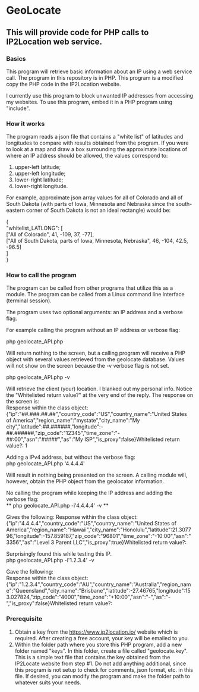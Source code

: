 # GeoLocate

## This will provide code for PHP calls to IP2Location web service.

### Basics
This program will retrieve basic information about an IP using a web service call. The program in this repository is in PHP. This program is a modified copy the PHP code in the IP2Location website.  

I currently use this program to block unwanted IP addresses from accessing my websites. To use this program, embed it in a PHP program using "include".


### How it works
The program reads a json file that contains a "white list" of latitudes and longitudes to compare with results obtained from the program. If you were to look at a map and draw a box surrounding the approximate locations of where an IP address should be allowed, the values correspond to:
1. upper-left latitude;
2. upper-left longitude;
3. lower-right latitude;
4. lower-right longitude.

For example, approximate json array values for all of Colorado and all of South Dakota (with parts of Iowa, Minnesota and Nebraska since the south-eastern corner of South Dakota is not an ideal rectangle) would be:

{  
	"whitelist_LATLONG": [  
		["All of Colorado", 41, -109, 37, -77],  
		["All of South Dakota, parts of Iowa, Minnesota, Nebraska", 46, -104, 42.5, -96.5]  
	]  
}  

### How to call the program
The program can be called from other programs that utilize this as a module. The program can be called from a Linux command line interface (terminal session).

The program uses two optional arguments: an IP address and a verbose flag.

For example calling the program without an IP address or verbose flag:

php geolocate_API.php

Will return nothing to the screen, but a calling program will receive a PHP object with several values retrieved from the geolocate database. Values will not show on the screen because the -v verbose flag is not set.


php geolocate_API.php -v

Will retrieve the client (your) location. I blanked out my personal info. Notice the "Whitelisted return value?" at the very end of the reply. The response on the screen is:  
Response within the class object: {"ip":"##.###.##.##","country_code":"US","country_name":"United States of America","region_name":"mystate","city_name":"My city","latitude":##.######,"longitude":-##.######,"zip_code":"12345","time_zone":"-##:00","asn":"#####","as":"My ISP","is_proxy":false}Whitelisted return value?: 1  

Adding a IPv4 address, but without the verbose flag:  
php geolocate_API.php '4.4.4.4'

Will result in nothing being presented on the screen. A calling module will, however, obtain the PHP object from the geolocator information.


No calling the program while keeping the IP address and adding the verbose flag:  
** php geolocate_API.php -i'4.4.4.4' -v **

Gives the following:
Response within the class object:   {"ip":"4.4.4.4","country_code":"US","country_name":"United States of America","region_name":"Hawaii","city_name":"Honolulu","latitude":21.307796,"longitude":-157.859187,"zip_code":"96801","time_zone":"-10:00","asn":"3356","as":"Level 3 Parent LLC","is_proxy":true}Whitelisted return value?:


Surprisingly found this while testing this IP.  
php geolocate_API.php -i'1.2.3.4' -v

Gave the following:  
Response within the class object: {"ip":"1.2.3.4","country_code":"AU","country_name":"Australia","region_name":"Queensland","city_name":"Brisbane","latitude":-27.46765,"longitude":153.027824,"zip_code":"4000","time_zone":"+10:00","asn":"-","as":"-","is_proxy":false}Whitelisted return value?:


### Prerequisite

1. Obtain a key from the https://www.ip2location.io/ website which is required. After creating a free account, your key will be emailed to you.
2. Within the folder path where you store this PHP program, add a new folder named "keys". In this folder, create a file called "geolocate.key". This is a simple text file that contains the key obtained from the IP2Locate website from step #1. Do not add anything additional, since this program is not setup to check for comments, json format, etc. in this file. If desired, you can modify the program and make the folder path to whatever suits your needs.
